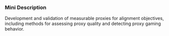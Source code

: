 ### Mini Description

Development and validation of measurable proxies for alignment objectives, including methods for assessing proxy quality and detecting proxy gaming behavior.
